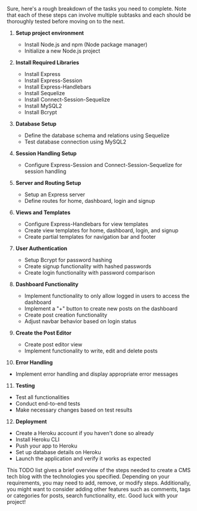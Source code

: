Sure, here's a rough breakdown of the tasks you need to complete. Note that each of these steps can involve multiple subtasks and each should be thoroughly tested before moving on to the next. 

1. **Setup project environment**
   - Install Node.js and npm (Node package manager)
   - Initialize a new Node.js project

2. **Install Required Libraries**
   - Install Express
   - Install Express-Session
   - Install Express-Handlebars
   - Install Sequelize
   - Install Connect-Session-Sequelize
   - Install MySQL2
   - Install Bcrypt

3. **Database Setup**
   - Define the database schema and relations using Sequelize
   - Test database connection using MySQL2

4. **Session Handling Setup**
   - Configure Express-Session and Connect-Session-Sequelize for session handling

5. **Server and Routing Setup**
   - Setup an Express server
   - Define routes for home, dashboard, login and signup 

6. **Views and Templates**
   - Configure Express-Handlebars for view templates
   - Create view templates for home, dashboard, login, and signup
   - Create partial templates for navigation bar and footer

7. **User Authentication**
   - Setup Bcrypt for password hashing
   - Create signup functionality with hashed passwords
   - Create login functionality with password comparison

8. **Dashboard Functionality**
   - Implement functionality to only allow logged in users to access the dashboard
   - Implement a "+" button to create new posts on the dashboard
   - Create post creation functionality
   - Adjust navbar behavior based on login status

9. **Create the Post Editor**
   - Create post editor view
   - Implement functionality to write, edit and delete posts

10. **Error Handling**
   - Implement error handling and display appropriate error messages

11. **Testing**
   - Test all functionalities
   - Conduct end-to-end tests
   - Make necessary changes based on test results

12. **Deployment**
   - Create a Heroku account if you haven't done so already
   - Install Heroku CLI
   - Push your app to Heroku
   - Set up database details on Heroku
   - Launch the application and verify it works as expected 

This TODO list gives a brief overview of the steps needed to create a CMS tech blog with the technologies you specified. Depending on your requirements, you may need to add, remove, or modify steps. Additionally, you might want to consider adding other features such as comments, tags or categories for posts, search functionality, etc. Good luck with your project!